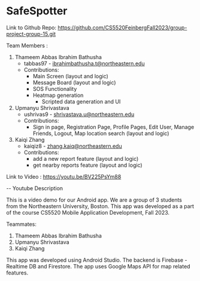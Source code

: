 # SafeSpotter

Link to Github Repo: <https://github.com/CS5520FeinbergFall2023/group-project-group-15.git>

Team Members :

1. Thameem Abbas Ibrahim Bathusha
    - tabbas97 - <ibrahimbathusha.t@northeastern.edu>
    - Contributions:
        - Main Screen (layout and logic)
        - Message Board (layout and logic)
        - SOS Functionality
        - Heatmap generation
            - Scripted data generation and UI
2. Upmanyu Shrivastava
    - ushrivas9 - <shrivastava.u@northeastern.edu>
    - Contributions:
        - Sign in page, Registration Page, Profile Pages, Edit User, Manage Friends, Logout, Map location search (layout and logic)
3. Kaiqi Zhang
    - kaiqiz8 - <zhang.kaiq@northeastern.edu>
    - Contributions:
        - add a new report feature (layout and logic)
        - get nearby reports feature (layout and logic)

Link to Video : <https://youtu.be/BV225PsYm88>

-- Youtube Description

This is a video demo for our Android app. We are a group of 3 students from the Northeastern University, Boston.
This app was developed as a part of the course CS5520 Mobile Application Development, Fall 2023.

Teammates:

1. Thameem Abbas Ibrahim Bathusha
2. Upmanyu Shrivastava
3. Kaiqi Zhang

This app was developed using Android Studio. The backend is Firebase - Realtime DB and Firestore.
The app uses Google Maps API for map related features.
